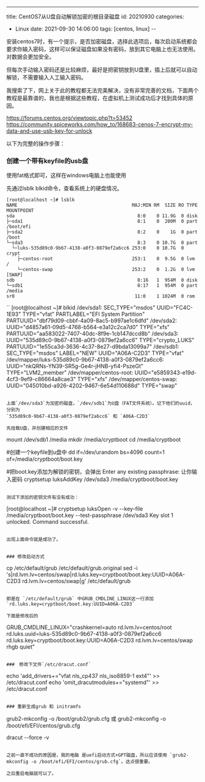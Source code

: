 ---
title: CentOS7从U盘自动解锁加密的根目录磁盘
id: 20210930
categories:
  - Linux
date: 2021-09-30 14:06:00
tags: [centos, linux]
--

安装centos7时，有一个提示，是否加密磁盘，选择此选项后，每次启动系统都会要求你输入密码，这样可以保证磁盘如果没有密码，放到其它电脑上也无法使用。对数据会更加安全。

但每次手动输入密码还是比较麻烦，最好是把密钥放到U盘里，插上后就可以自动解锁，不需要输入人工输入密码。

我搜索了下，网上关于此的教程都无法完美解决，没有非常完善的文档，下面两个教程是最靠谱的，我也是根据这些教程，在虚拟机上测试成功后才找到具体的原因。

https://forums.centos.org/viewtopic.php?t=53452
https://community.spiceworks.com/how_to/168683-cenos-7-encrypt-my-data-and-use-usb-key-for-unlock


以下为完整的操作步骤：

### 创建一个带有keyfile的usb盘

使用fat格式即可，这样在windows电脑上也能使用

先通过lsblk blkid命令，查看系统上的硬盘情况。

```
[root@localhost ~]# lsblk
NAME                                          MAJ:MIN RM  SIZE RO TYPE  MOUNTPOINT
sda                                             8:0    0 11.9G  0 disk
├─sda1                                          8:1    0  200M  0 part  /boot/efi
├─sda2                                          8:2    0    1G  0 part  /boot
└─sda3                                          8:3    0 10.7G  0 part
  └─luks-535d89c0-9b67-4138-a0f3-0879ef2a6cc6 253:0    0 10.7G  0 crypt
    ├─centos-root                             253:1    0  9.5G  0 lvm   /
    └─centos-swap                             253:2    0  1.2G  0 lvm   [SWAP]
sdb                                             8:16   1  954M  0 disk
└─sdb1                                          8:17   1  954M  0 part  /media
sr0                                            11:0    1 1024M  0 rom
```

``
[root@localhost ~]# blkid
/dev/sda1: SEC_TYPE="msdos" UUID="FC4C-1E93" TYPE="vfat" PARTLABEL="EFI System Partition" PARTUUID="dbf79d09-cbbf-4a09-8ac5-b997ae1c6dfd"
/dev/sda2: UUID="d4857a61-09d5-4768-b564-e3a12c2ca7d0" TYPE="xfs" PARTUUID="aa583022-7407-40dc-8f9e-1cb147dccd8b"
/dev/sda3: UUID="535d89c0-9b67-4138-a0f3-0879ef2a6cc6" TYPE="crypto_LUKS" PARTUUID="1e55ca3d-3636-4c37-8e27-d9bda13099a7"
/dev/sdb1: SEC_TYPE="msdos" LABEL="NEW" UUID="A06A-C2D3" TYPE="vfat"
/dev/mapper/luks-535d89c0-9b67-4138-a0f3-0879ef2a6cc6: UUID="nkQRNs-YN39-SR5g-Ge4r-jHNB-yfi4-PszeGt" TYPE="LVM2_member"
/dev/mapper/centos-root: UUID="e5859343-e19d-4cf3-9ef9-c86664a8cae3" TYPE="xfs"
/dev/mapper/centos-swap: UUID="045010bd-a926-4202-9467-6e54d110688d" TYPE="swap"
```

上面`/dev/sda3`为加密的磁盘，`/dev/sdb1`为U盘（FAT文件系统）。记下他们的uuid，分别为
`535d89c0-9b67-4138-a0f3-0879ef2a6cc6` 和 `A06A-C2D3`

先挂载U盘，并创建相应的文件

```
mount /dev/sdb1 /media 
mkdir /media/cryptboot 
cd /media/cryptboot

#创建一个keyfile到u盘中
dd if=/dev/urandom bs=4096 count=1 of=/media/cryptboot/boot.key

#把boot.key添加为解锁的密钥，会弹出 Enter any existing passphrase: 让你输入密码
cryptsetup luksAddKey /dev/sda3 /media/cryptboot/boot.key
```

测试下添加的密钥文件有没有成功：

```
[root@localhost ~]# cryptsetup luksOpen -v --key-file /media/cryptboot/boot.key --test-passphrase /dev/sda3
Key slot 1 unlocked.
Command successful.
```

出现上面命令就是成功了。


### 修改启动方式

```
cp /etc/default/grub /etc/default/grub.original
sed -i 's|rd.lvm.lv=centos/swap|rd.luks.key=cryptboot/boot.key:UUID=A06A-C2D3 rd.lvm.lv=centos/swap|g' /etc/default/grub
```

即是在 `/etc/default/grub` 中GRUB_CMDLINE_LINUX这一行添加 `rd.luks.key=cryptboot/boot.key:UUID=A06A-C2D3`

下面是修改后的
```
GRUB_CMDLINE_LINUX="crashkernel=auto rd.lvm.lv=centos/root rd.luks.uuid=luks-535d89c0-9b67-4138-a0f3-0879ef2a6cc6 rd.luks.key=cryptboot/boot.key:UUID=A06A-C2D3 rd.lvm.lv=centos/swap rhgb quiet"
```

###　修改下文件`/etc/dracut.conf`

```
echo 'add_drivers+="vfat nls_cp437 nls_iso8859-1 ext4"' >> /etc/dracut.conf
echo 'omit_dracutmodules+="systemd"' >> /etc/dracut.conf
```

### 重新生成grub 和 initramfs

```
grub2-mkconfig -o /boot/grub2/grub.cfg
或
grub2-mkconfig -o /boot/efi/EFI/centos/grub.cfg

dracut --force -v
```

之前一直不成功的原因是，我的电脑 是uefi启动方式+GPT磁盘，所以应该使用 `grub2-mkconfig -o /boot/efi/EFI/centos/grub.cfg`。这点很重要。

之后重启电脑就可以了。